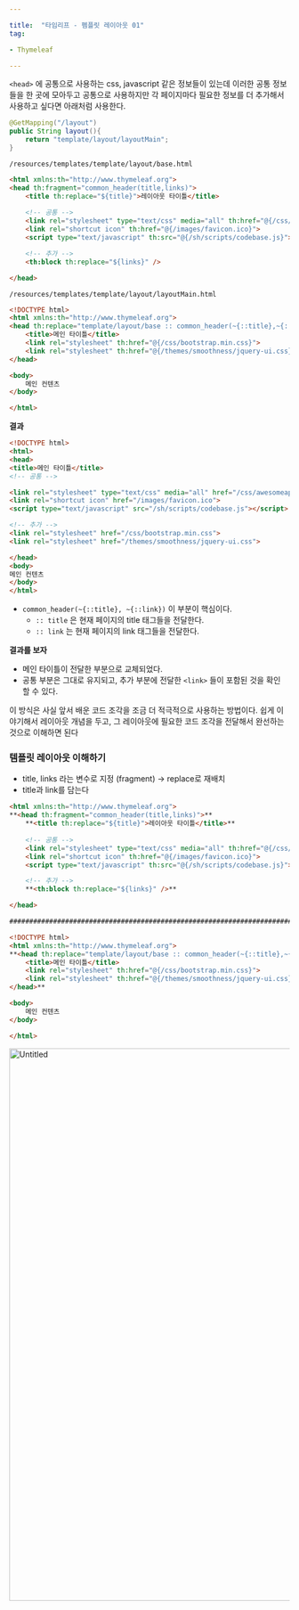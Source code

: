 ```yaml
---

title:  "타임리프 - 펨플릿 레이아웃 01"
tag:

- Thymeleaf

---
```


 `<head>` 에 공통으로 사용하는 css, javascript 같은 정보들이 있는데 이러한 공통 정보들을 한 곳에 모아두고 공통으로 사용하지만 각 페이지마다 필요한 정보를 더 추가해서 사용하고 싶다면 아래처럼 사용한다.

```java
@GetMapping("/layout")
public String layout(){
	return "template/layout/layoutMain";
}
```

`/resources/templates/template/layout/base.html`

```html
<html xmlns:th="http://www.thymeleaf.org">
<head th:fragment="common_header(title,links)">
	<title th:replace="${title}">레이아웃 타이틀</title>
	
	<!-- 공통 -->
	<link rel="stylesheet" type="text/css" media="all" th:href="@{/css/awesomeapp.css}">
	<link rel="shortcut icon" th:href="@{/images/favicon.ico}">
	<script type="text/javascript" th:src="@{/sh/scripts/codebase.js}"></script>

	<!-- 추가 -->
	<th:block th:replace="${links}" />

</head>
```

`/resources/templates/template/layout/layoutMain.html`

```html
<!DOCTYPE html>
<html xmlns:th="http://www.thymeleaf.org">
<head th:replace="template/layout/base :: common_header(~{::title},~{::link})">
	<title>메인 타이틀</title>
	<link rel="stylesheet" th:href="@{/css/bootstrap.min.css}">
	<link rel="stylesheet" th:href="@{/themes/smoothness/jquery-ui.css}">
</head>

<body>
	메인 컨텐츠
</body>

</html>
```

**결과**

```html
<!DOCTYPE html>
<html>
<head>
<title>메인 타이틀</title>
<!-- 공통 -->

<link rel="stylesheet" type="text/css" media="all" href="/css/awesomeapp.css">
<link rel="shortcut icon" href="/images/favicon.ico">
<script type="text/javascript" src="/sh/scripts/codebase.js"></script>

<!-- 추가 -->
<link rel="stylesheet" href="/css/bootstrap.min.css">
<link rel="stylesheet" href="/themes/smoothness/jquery-ui.css">

</head>
<body>
메인 컨텐츠
</body>
</html>
```

- `common_header(~{::title}, ~{::link})` 이 부분이 핵심이다.
    - `:: title` 은 현재 페이지의 title 태그들을 전달한다.
    - `:: link` 는 현재 페이지의 link 태그들을 전달한다.
    

**결과를 보자**

- 메인 타이틀이 전달한 부분으로 교체되었다.
- 공통 부분은 그대로 유지되고, 추가 부분에 전달한 `<link>` 들이 포함된 것을 확인 할 수 있다.

이 방식은 사실 앞서 배운 코드 조각을 조금 더 적극적으로 사용하는 방법이다. 쉽게 이야기해서 레이아웃 개념을 두고, 그 레이아웃에 필요한 코드 조각을 전달해서 완선하는 것으로 이해하면 된다 

### 템플릿 레이아웃 이해하기

- title, links 라는 변수로 지정 (fragment) → replace로 재배치
- title과 link를 담는다

```html
<html xmlns:th="http://www.thymeleaf.org">
**<head th:fragment="common_header(title,links)">**
	**<title th:replace="${title}">레이아웃 타이틀</title>**
	
	<!-- 공통 -->
	<link rel="stylesheet" type="text/css" media="all" th:href="@{/css/awesomeapp.css}">
	<link rel="shortcut icon" th:href="@{/images/favicon.ico}">
	<script type="text/javascript" th:src="@{/sh/scripts/codebase.js}"></script>

	<!-- 추가 -->
	**<th:block th:replace="${links}" />**

</head>

##########################################################################

<!DOCTYPE html>
<html xmlns:th="http://www.thymeleaf.org">
**<head th:replace="template/layout/base :: common_header(~{::title},~{::link})">
	<title>메인 타이틀</title>
	<link rel="stylesheet" th:href="@{/css/bootstrap.min.css}">
	<link rel="stylesheet" th:href="@{/themes/smoothness/jquery-ui.css}">
</head>**

<body>
	메인 컨텐츠
</body>

</html>
```

<img width="992" alt="Untitled" src="https://github.com/wjswjdgns/wjswjdgns.github.io/assets/55444587/c8f623ef-d5d4-468e-b29f-8eea399d85f0">

